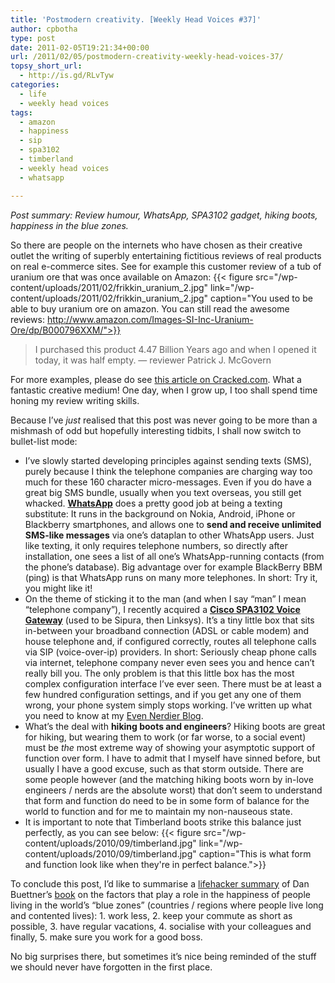 ```yaml
---
title: 'Postmodern creativity. [Weekly Head Voices #37]'
author: cpbotha
type: post
date: 2011-02-05T19:21:34+00:00
url: /2011/02/05/postmodern-creativity-weekly-head-voices-37/
topsy_short_url:
  - http://is.gd/RLvTyw
categories:
  - life
  - weekly head voices
tags:
  - amazon
  - happiness
  - sip
  - spa3102
  - timberland
  - weekly head voices
  - whatsapp

---
```

_Post summary: Review humour, WhatsApp, SPA3102 gadget, hiking boots, happiness in the blue zones._

So there are people on the internets who have chosen as their creative outlet the writing of superbly entertaining fictitious reviews of real products on real e-commerce sites. See for example this customer review of a tub of uranium ore that was once available on Amazon:
{{< figure src="/wp-content/uploads/2011/02/frikkin_uranium_2.jpg" link="/wp-content/uploads/2011/02/frikkin_uranium_2.jpg" caption="You used to be able to buy uranium ore on amazon. You can still read the awesome reviews: http://www.amazon.com/Images-SI-Inc-Uranium-Ore/dp/B000796XXM/">}} 

> I purchased this product 4.47 Billion Years ago and when I opened it today, it was half empty. — reviewer Patrick J. McGovern

For more examples, please do see [this article on Cracked.com][1]. What a fantastic creative medium! One day, when I grow up, I too shall spend time honing my review writing skills.

Because I’ve _just_ realised that this post was never going to be more than a mishmash of odd but hopefully interesting tidbits, I shall now switch to bullet-list mode:

  * I’ve slowly started developing principles against sending texts (SMS), purely because I think the telephone companies are charging way too much for these 160 character micro-messages. Even if you do have a great big SMS bundle, usually when you text overseas, you still get whacked. [**WhatsApp**][2] does a pretty good job at being a texting substitute: It runs in the background on Nokia, Android, iPhone or Blackberry smartphones, and allows one to **send and receive unlimited SMS-like messages** via one’s dataplan to other WhatsApp users. Just like texting, it only requires telephone numbers, so directly after installation, one sees a list of all one’s WhatsApp-running contacts (from the phone’s database). Big advantage over for example BlackBerry BBM (ping) is that WhatsApp runs on many more telephones. In short: Try it, you might like it!
  * On the theme of sticking it to the man (and when I say “man” I mean “telephone company”), I recently acquired a [**Cisco SPA3102 Voice Gateway**][3] (used to be Sipura, then Linksys). It’s a tiny little box that sits in-between your broadband connection (ADSL or cable modem) and house telephone and, if configured correctly, routes all telephone calls via SIP (voice-over-ip) providers. In short: Seriously cheap phone calls via internet, telephone company never even sees you and hence can’t really bill you. The only problem is that this little box has the most complex configuration interface I’ve ever seen. There must be at least a few hundred configuration settings, and if you get any one of them wrong, your phone system simply stops working. I’ve written up what you need to know at my [Even Nerdier Blog][4].
  * What’s the deal with **hiking boots and engineers**? Hiking boots are great for hiking, but wearing them to work (or far worse, to a social event) must be _the_ most extreme way of showing your asymptotic support of function over form. I have to admit that I myself have sinned before, but usually I have a good excuse, such as that storm outside. There are some people however (and the matching hiking boots worn by in-love engineers / nerds are the absolute worst) that don’t seem to understand that form and function do need to be in some form of balance for the world to function and for me to maintain my non-nauseous state.
  * It is important to note that Timberland boots strike this balance just perfectly, as you can see below:
  {{< figure src="/wp-content/uploads/2010/09/timberland.jpg" link="/wp-content/uploads/2010/09/timberland.jpg" caption="This is what form and function look like when they&#x27;re in perfect balance.">}} 

To conclude this post, I’d like to summarise a [lifehacker summary][5] of Dan Buettner’s [book][6] on the factors that play a role in the happiness of people living in the world’s “blue zones” (countries / regions where people live long and contented lives): 1. work less, 2. keep your commute as short as possible, 3. have regular vacations, 4. socialise with your colleagues and finally, 5. make sure you work for a good boss.

No big surprises there, but sometimes it’s nice being reminded of the stuff we should never have forgotten in the first place.

 [1]: http://www.cracked.com/article_18939_8-stupid-amazon-products-with-impressively-sarcastic-reviews.html "cracked.com article on funny amazon reviews"
 [2]: http://www.whatsapp.com/ "WhatsApp website"
 [3]: http://www.cisco.com/en/US/products/ps10027/index.html "Cisco SPA3102"
 [4]: http://vxlabs.com/2011/02/05/sipura-linksys-cisco-spa3102-voice-gateway-in-the-netherlands/ "SPA3102 netherlands setup guide at vxlabs.com"
 [5]: http://lifehacker.com/5751875/five-traits-low+stress-happy-work-cultures-have-in-common "lifehacker summary of Buettner's book"
 [6]: http://www.amazon.com/Thrive-Finding-Happiness-Blue-Zones/dp/1426205155/ "amazon link to buettner's book"
